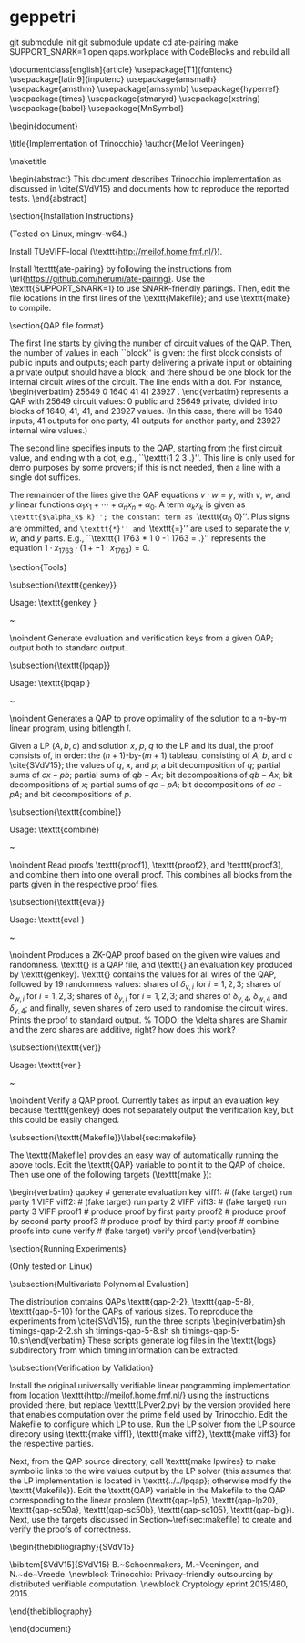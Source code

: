 # geppetri

git submodule init
git submodule update
cd ate-pairing
make SUPPORT_SNARK=1
open qaps.workplace with CodeBlocks and rebuild all


\documentclass[english]{article}
\usepackage[T1]{fontenc}
\usepackage[latin9]{inputenc}
\usepackage{amsmath}
\usepackage{amsthm}
\usepackage{amssymb}
\usepackage{hyperref}
\usepackage{times}
\usepackage{stmaryrd}
\usepackage{xstring}
\usepackage{babel}
\usepackage{MnSymbol}


\begin{document}

\title{Implementation of Trinocchio}
\author{Meilof Veeningen}


\maketitle

\begin{abstract}
This document describes Trinocchio implementation as discussed in \cite{SVdV15} and documents how to reproduce the reported tests.
\end{abstract}


\section{Installation Instructions}

(Tested on Linux, mingw-w64.)

Install TUeVIFF-local (\texttt{http://meilof.home.fmf.nl/}).

Install \texttt{ate-pairing} by following the instructions from \url{https://github.com/herumi/ate-pairing}.
Use the \texttt{SUPPORT\_SNARK=1} to use SNARK-friendly pariings.
Then, edit the file locations in the first lines of the \texttt{Makefile}; and use \texttt{make} to compile.



\section{QAP file format}

The first line starts by giving the number of circuit values of the QAP.
Then, the number of values in each ``block'' is given: the first block consists of public inputs and outputs; each party delivering a private input or obtaining a private output should have a block; and there should be one block for the internal circuit wires of the circuit.
The line ends with a dot.
For instance,
\begin{verbatim}
 25649 0 1640 41 41 23927 .
\end{verbatim}
represents a QAP with 25649 circuit values: 0 public and 25649 private, divided into blocks of 1640, 41, 41, and 23927 values. (In this case, there will be 1640 inputs, 41 outputs for one party, 41 outputs for another party, and 23927 internal wire values.)

The second line specifies inputs to the QAP, starting from the first circuit value, and ending with a dot, e.g., ``\texttt{1 2 3 .}''.
This line is only used for demo purposes by some provers; if this is not needed, then a line with a single dot suffices.

The remainder of the lines give the QAP equations $v\cdot w=y$, with $v$, $w$, and $y$ linear functions $\alpha_1 x_1+\cdots+\alpha_n x_n+\alpha_0$. A term $\alpha_k x_k$ is given as ``\texttt{$\alpha_k$ k}''; the constant term as ``\texttt{$\alpha_0$ 0}''. Plus signs are ommitted, and ``\texttt{*}'' and ``\texttt{=}'' are used to separate the $v$, $w$, and $y$ parts. E.g., ``\texttt{1 1763 * 1 0 -1 1763 = .}'' represents the equation $1\cdot x_{1763}\cdot(1+ -1\cdot x_{1763})=0$.


\section{Tools}

\subsection{\texttt{genkey}}

Usage: \texttt{genkey <qapfile>}

~

\noindent Generate evaluation and verification keys from a given QAP; output both to standard output.

\subsection{\texttt{lpqap}}

Usage: \texttt{lpqap <n> <m> <l>}

~

\noindent Generates a QAP to prove optimality of the solution to a $n$-by-$m$ linear program, using bitlength $l$.

Given a LP $(A,b,c)$ and solution $x$, $p$, $q$ to the LP and its dual, the proof consists of, in order: the $(n+1)$-by-$(m+1)$ tableau, consisting of $A$, $b$, and $c$ \cite{SVdV15}; the values of $q$, $x$, and $p$; a bit decomposition of $q$; partial sums of $cx-pb$; partial sums of $qb-Ax$; bit decompositions of $qb-Ax$; bit decompositions of $x$; partial sums of $qc-pA$; bit decompositions of $qc-pA$; and bit decompositions of $p$.


\subsection{\texttt{combine}}

Usage: \texttt{combine}

~

\noindent Read proofs \texttt{proof1}, \texttt{proof2}, and \texttt{proof3}, and combine them into one overall proof. This combines all blocks from the parts given in the respective proof files.

\subsection{\texttt{eval}}

Usage: \texttt{eval <qap> <evalkey> <wires>}

~

\noindent Produces a ZK-QAP proof based on the given wire values and randomness.
\texttt{<qap>} is a QAP file, and \texttt{<evalkey>} an evaluation key produced by \texttt{genkey}.
\texttt{<wires>} contains the values for all wires of the QAP, followed by 19 randomness values:
shares of $\delta_{v,i}$ for $i=1,2,3$; shares of $\delta_{w,i}$ for $i=1,2,3$; shares of $\delta_{y,i}$ for $i=1,2,3$; and shares of $\delta_{v,4}$, $\delta_{w,4}$ and $\delta_{y,4}$; and finally, seven shares of zero used to randomise the circuit wires.
Prints the proof to standard output.
% TODO: the \delta shares are Shamir and the zero shares are additive, right? how does this work?

\subsection{\texttt{ver}}

Usage: \texttt{ver <qap> <evalkey> <proof>}

~

\noindent Verify a QAP proof. Currently takes as input an evaluation key because \texttt{genkey} does not separately output the verification key, but this could be easily changed.

\subsection{\texttt{Makefile}}\label{sec:makefile}

The \texttt{Makefile} provides an easy way of automatically running the above tools. Edit the \texttt{QAP} variable to point it to the QAP of choice. Then use one of the following targets (\texttt{make <target>}):

\begin{verbatim}
qapkey          # generate evaluation key
viff1:          # (fake target) run party 1 VIFF
viff2:          # (fake target) run party 2 VIFF
viff3:          # (fake target) run party 3 VIFF
proof1          # produce proof by first party
proof2          # produce proof by second party
proof3          # produce proof by third party
proof           # combine proofs into oune
verify          # (fake target) verify proof
\end{verbatim}

\section{Running Experiments}

(Only tested on Linux)

\subsection{Multivariate Polynomial Evaluation}

The distribution contains QAPs \texttt{qap-2-2}, \texttt{qap-5-8}, \texttt{qap-5-10} for the QAPs of various sizes.
To reproduce the experiments from \cite{SVdV15}, run the three scripts 
\begin{verbatim}sh timings-qap-2-2.sh
sh timings-qap-5-8.sh
sh timings-qap-5-10.sh\end{verbatim}
These scripts generate log files in the \texttt{logs} subdirectory from which timing information can be extracted.

\subsection{Verification by Validation}

Install the original universally verifiable linear programming implementation from location \texttt{http://meilof.home.fmf.nl/} using the instructions provided there, but replace \texttt{LPver2.py} by the version provided here that enables computation over the prime field used by Trinocchio. Edit the Makefile to configure which LP to use. Run the LP solver from the LP source direcory using \texttt{make viff1}, \texttt{make viff2}, \texttt{make viff3} for the respective parties.

Next, from the QAP source directory, call \texttt{make lpwires} to make symbolic links to the wire values output by the LP solver (this assumes that the LP implementation is located in \texttt{../../lpqap}; otherwise modify the \texttt{Makefile}). Edit the \texttt{QAP} variable in the Makefile to the QAP corresponding to the linear problem (\texttt{qap-lp5}, \texttt{qap-lp20}, \texttt{qap-sc50a}, \texttt{qap-sc50b}, \texttt{qap-sc105}, \texttt{qap-big}).
Next, use the targets discussed in Section~\ref{sec:makefile} to create and verify the proofs of correctness.



\begin{thebibliography}{SVdV15}

\bibitem[SVdV15]{SVdV15}
B.~Schoenmakers, M.~Veeningen, and N.~de~Vreede.
\newblock Trinocchio: Privacy-friendly outsourcing by distributed verifiable
  computation.
\newblock Cryptology eprint 2015/480, 2015.

\end{thebibliography}


\end{document}
